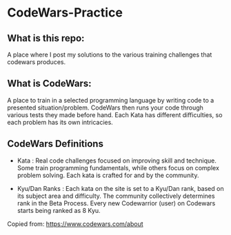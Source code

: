# CodeWars-Practice

## What is this repo:
A place where I post my solutions to the various training challenges that codewars produces.

## What is CodeWars:
A place to train in a selected programming language by writing code to a presented situation/problem.
CodeWars then runs your code through various tests they made before hand.
Each Kata has different difficulties, so each problem has its own intricacies.

## CodeWars Definitions
- Kata : Real code challenges focused on improving skill and technique. Some train programming fundamentals, while others focus on complex problem solving. Each kata is crafted for and by the community.

- Kyu/Dan Ranks : Each kata on the site is set to a Kyu/Dan rank, based on its subject area and difficulty. The community collectively determines rank in the Beta Process. Every new Codewarrior (user) on Codewars starts being ranked as 8 Kyu.

Copied from: https://www.codewars.com/about

